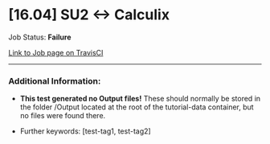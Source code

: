 # [16.04] SU2 <-> Calculix

Job Status: **Failure**

[Link to Job page on TravisCI](https://travis-ci.org/precice/systemtests/jobs/634465932)

---
### Additional Information:

- **This test generated no Output files!** These should normally be stored in the folder /Output located at the root of the tutorial-data container, but no files were found there.

- Further keywords: [test-tag1, test-tag2]
